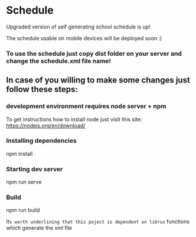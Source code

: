 # Schedule 

Upgraded version of self generating school schedule is up!

The schedule usable on mobile devices will be deployed soon :)

### To use the schedule just copy dist folder on your server and change the schedule.xml file name!

## In case of you willing to make some changes just follow these steps:

### development environment requires node server + npm

To get instructions how to install node just visit this site: https://nodejs.org/en/download/

### Installing dependencies

npm install

### Starting dev server

npm run serve

### Build

npm run build

It`s worth underlining that this poject is dependent on librus` functions which generate the xml file